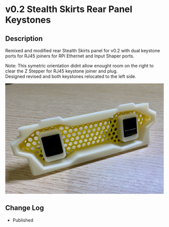 # v0.2 Stealth Skirts Rear Panel Keystones

## Description

Remixed and modified rear Stealth Skirts panel for v0.2 with dual keystone ports for RJ45 joiners for RPi Ethernet and Input Shaper ports.

Note: This symetric orientation didnt allow enought room on the right to clear the Z Stepper for RJ45 keystone joiner and plug.  
Designed revised and both keystones relocated to the left side.

![Rear_Stealth_Skirt_with_2x_Keystones.png](images/Rear_Stealth_Skirt_with_2x_Keystones.png)


## Change Log

* Published
